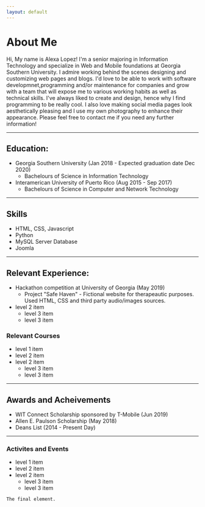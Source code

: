 ```yaml
---
layout: default
---
```



# About Me

Hi, My name is Alexa Lopez! I'm a senior majoring in Information Technology and specialize in Web and Mobile foundations at Georgia Southern University. I admire working behind the scenes designing and customizing web pages and blogs. I'd love to be able to work with software developmnet,programming and/or maintenance for companies and grow with a team that will expose me to various working habits as well as technical skills. I've always liked to create and design, hence why I find programming to be really cool. I also love making social media pages look aesthetically pleasing and I use my own photography to enhance their appearance.  Please feel free to contact me if you need any further information!
* * *

## Education:

- Georgia Southern University (Jan 2018 - Expected graduation date Dec 2020)
  - Bachelours of Science in  Information Technology
- Interamerican University of Puerto  Rico (Aug 2015 - Sep 2017)
  - Bachelours of Science in Computer and Network Technology

    
* * *

## Skills

*  HTML, CSS, Javascript
*  Python
*  MySQL Server Database
*  Joomla


* * *

## Relevant Experience:

- Hackathon competition at University of Georgia (May 2019)
  - Project "Safe Haven" - Fictional website for therapeautic purposes. Used HTML, CSS and third party audio/images sources.
- level 2 item
    - level 3 item
    - level 3 item
    
 ### Relevant Courses 
 - level 1 item
  - level 2 item
  - level 2 item
    - level 3 item
    - level 3 item
 
* * *
    
## Awards and Acheivements 

*  WIT Connect Scholarship sponsored by T-Mobile (Jun 2019)
*  Allen E. Paulson Scholarship (May 2018)
*  Deans List (2014 - Present Day)


* * *

### Activites and Events
 - level 1 item
  - level 2 item
  - level 2 item
    - level 3 item
    - level 3 item
   

```
The final element.
```
